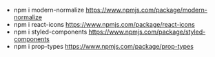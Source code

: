 - npm i modern-normalize https://www.npmjs.com/package/modern-normalize
- npm i react-icons https://www.npmjs.com/package/react-icons 
- npm i styled-components https://www.npmjs.com/package/styled-components 
- npm i prop-types https://www.npmjs.com/package/prop-types